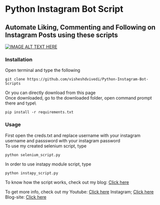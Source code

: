 # Python Instagram Bot Script
## Automate Liking, Commenting and Following on Instagram Posts using these scripts
[![IMAGE ALT TEXT HERE](https://img.youtube.com/vi/6ufFHT0fNWQ/0.jpg)](https://www.youtube.com/watch?v=6ufFHT0fNWQ)
### Installation
Open terminal and type the following
```
git clone https://github.com/visheshdvivedi/Python-Instagram-Bot-Scripts
```
Or you can directly download from this page\
Once downloaded, go to the downloaded folder, open command prompt there and type\
```
pip install -r requirements.txt
```
### Usage
First open the creds.txt and replace username with your instagram username and passsword with your instagram password\
To use my created selenium script, type
```
python selenium_script.py
```
In order to use instapy module script, type
```
python instapy_script.py
```
To know how the script works, check out my blog:
[Click here](https://itsallaboutpython.blogspot.com/2021/05/notion-api-python.html)

To get more info, check out my
Youtube: [Click here](https://www.youtube.com/channel/UCggZvARaczWC4wc4E6f330w?sub_confirmation=1)
Instagram; [Click here](http://instagram.com/itsallaboutpython)
Blog-site: [Click here](http://itsallaboutpython.blogspot.com/)
